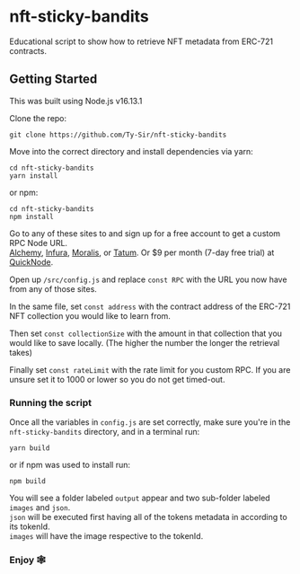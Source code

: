 # nft-sticky-bandits
Educational script to show how to retrieve NFT metadata from ERC-721 contracts.

## Getting Started
This was built using Node.js v16.13.1

Clone the repo: <br>
``` 
git clone https://github.com/Ty-Sir/nft-sticky-bandits
```

Move into the correct directory and install dependencies via yarn: <br>
```
cd nft-sticky-bandits
yarn install
```
or npm:
```
cd nft-sticky-bandits
npm install
```
Go to any of these sites to and sign up for a free account to get a custom RPC Node URL.<br>
[Alchemy](https://www.alchemy.com/), [Infura](https://infura.io/), [Moralis](https://moralis.io/), or [Tatum](https://tatum.io/). Or $9 per month (7-day free trial) at [QuickNode](https://www.quicknode.com/).

Open up `/src/config.js` and replace `const RPC` with the URL you now have from any of those sites. <br>

In the same file, set `const address` with the contract address of the ERC-721 NFT collection you would like to learn from.

Then set `const collectionSize` with the amount in that collection that you would like to save locally. (The higher the number the longer the retrieval takes)

Finally set `const rateLimit` with the rate limit for you custom RPC. If you are unsure set it to 1000 or lower so you do not get timed-out.

### Running the script

Once all the variables in `config.js` are set correctly, make sure you're in the `nft-sticky-bandits` directory, and in a terminal run:
```
yarn build
```
or if npm was used to install run:
```
npm build
```

You will see a folder labeled `output` appear and two sub-folder labeled `images` and `json`.<br>
`json` will be executed first having all of the tokens metadata in according to its tokenId.<br>
`images` will have the image respective to the tokenId.

### Enjoy 🕸
